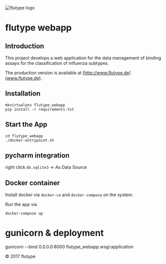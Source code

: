 <img alt="flutype logo" src="./docs/images/flutype-logo.png" />

# flutype webapp
## Introduction
This project develops a web application for the data management of binding assays for the classification of influenza subtypes.
 
The production version is available at
[http://www.flutype.de](www.flutype.de).

## Installation
```
mkvirtualenv flutype_webapp
pip install -r requirements.txt
```

## Start the App
```
cd flutype_webapp
./docker-entrypoint.sh
```

## pycharm integration
right click `db.sqlite3` -> As Data Source


## Docker container
Install docker via `docker-ce` and `docker-compose` on the system.

Run the app via
```
docker-compose up
```

# gunicorn & deployment
gunicorn --bind 0.0.0.0:8000 flutype_webapp.wsgi:application

&copy; 2017 flutype
